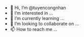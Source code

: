 - 👋 Hi, I’m @tuyencongnhan
- 👀 I’m interested in ...
- 🌱 I’m currently learning ...
- 💞️ I’m looking to collaborate on ...
- 📫 How to reach me ...

<!---
tuyencongnhan/tuyencongnhan is a ✨ special ✨ repository because its `README.md` (this file) appears on your GitHub profile.
You can click the Preview link to take a look at your changes.
--->
